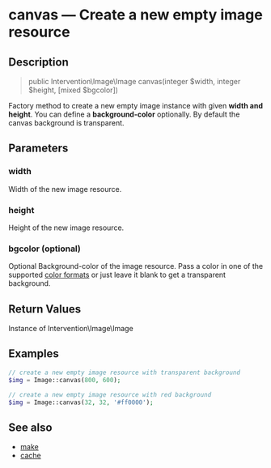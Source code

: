 # canvas — Create a new empty image resource

## Description

> public Intervention\Image\Image canvas(integer $width, integer $height, [mixed $bgcolor])

Factory method to create a new empty image instance with given **width and height**. You can define a **background-color** optionally. By default the canvas background is transparent.

## Parameters

### width
Width of the new image resource.

### height
Height of the new image resource.

### bgcolor (optional)
Optional Background-color of the image resource. Pass a color in one of the supported [color formats](/getting_started/formats) or just leave it blank to get a transparent background.


## Return Values
Instance of Intervention\Image\Image

## Examples

```php
// create a new empty image resource with transparent background
$img = Image::canvas(800, 600);

// create a new empty image resource with red background
$img = Image::canvas(32, 32, '#ff0000');
```


## See also

- [make](/api/make)
- [cache](/api/cache)
